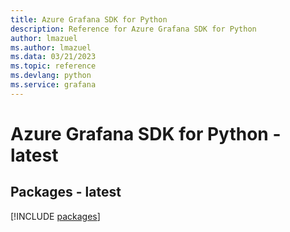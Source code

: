```yaml
---
title: Azure Grafana SDK for Python
description: Reference for Azure Grafana SDK for Python
author: lmazuel
ms.author: lmazuel
ms.data: 03/21/2023
ms.topic: reference
ms.devlang: python
ms.service: grafana
---
```

# Azure Grafana SDK for Python - latest
## Packages - latest
[!INCLUDE [packages](grafana-index.md)]